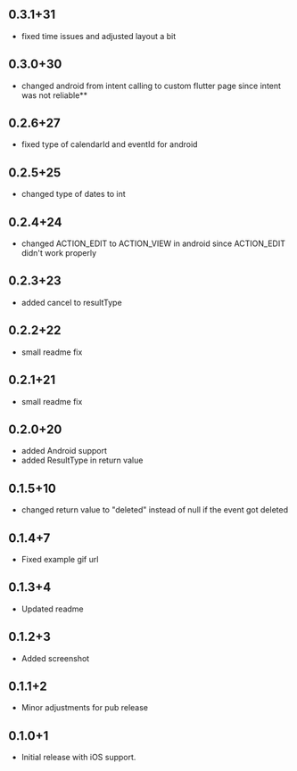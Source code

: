 ## 0.3.1+31

* fixed time issues and adjusted layout a bit

## 0.3.0+30

* changed android from intent calling to custom flutter page since intent was not reliable**

## 0.2.6+27

* fixed type of calendarId and eventId for android

## 0.2.5+25

* changed type of dates to int

## 0.2.4+24

* changed ACTION_EDIT to ACTION_VIEW in android since ACTION_EDIT didn't work properly

## 0.2.3+23

* added cancel to resultType

## 0.2.2+22

* small readme fix

## 0.2.1+21

* small readme fix

## 0.2.0+20

* added Android support
* added ResultType in return value

## 0.1.5+10

* changed return value to "deleted" instead of null if the event got deleted

## 0.1.4+7

* Fixed example gif url

## 0.1.3+4

* Updated readme

## 0.1.2+3

* Added screenshot

## 0.1.1+2

* Minor adjustments for pub release

## 0.1.0+1

* Initial release with iOS support.
